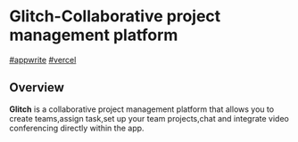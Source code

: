 # Glitch-Collaborative project management platform
[#appwrite](https://hashnode.com/hackathons/appwrite) [#vercel](https://vercel.com/?gad=1&gclid=Cj0KCQjwmtGjBhDhARIsAEqfDEdNzHmAqm2jVDCEQ-DN_hf-3lHAjYQEzoXKMfeRJMa8WzeDIYfllnAaAiAyEALw_wcB)
## Overview
**Glitch** is a collaborative project management platform that allows you to create teams,assign task,set up your team projects,chat and integrate video conferencing  directly within the app.
